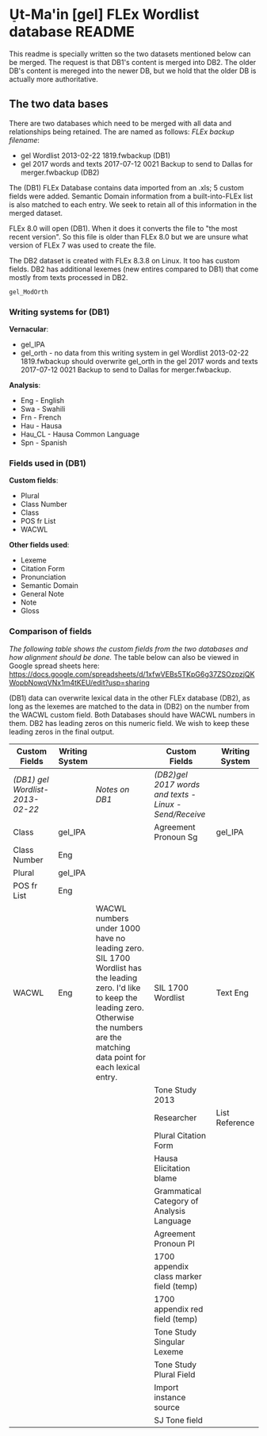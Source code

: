 # U̠t-Ma'in [gel] FLEx Wordlist database README

This readme is specially written so the two datasets mentioned below can be merged. The request is that DB1's content is merged into DB2. The older DB's content is mereged into the newer DB, but we hold that the older DB is actually more authoritative.

## The two data bases
There are two databases which need to be merged with all data and relationships being retained. The are named as follows:
*FLEx backup filename*:

*  gel Wordlist 2013-02-22 1819.fwbackup (DB1)
*  gel 2017 words and texts 2017-07-12 0021 Backup to send to Dallas for merger.fwbackup (DB2)

The (DB1) FLEx Database contains data imported from an .xls; 5 custom fields were added. Semantic Domain information from a built-into-FLEx list is also matched to each entry. We seek to retain all of this information in the merged dataset.

FLEx 8.0 will open (DB1). When it does it converts the file to "the most recent version". So this file is older than FLEx 8.0 but we are unsure what version of FLEx 7 was used to create the file.

The DB2 dataset is created with FLEx 8.3.8 on Linux. It too has custom fields. DB2 has additional lexemes (new entires compared to DB1) that come mostly from texts processed in DB2.

`gel_ModOrth`



### Writing systems for (DB1)
**Vernacular**:
* gel_IPA
* gel_orth - no data from this writing system in gel Wordlist 2013-02-22 1819.fwbackup  should overwrite gel_orth in the gel 2017 words and texts 2017-07-12 0021 Backup to send to Dallas for merger.fwbackup.

**Analysis**:
* Eng - English
* Swa - Swahili
* Frn - French
* Hau - Hausa
* Hau_CL - Hausa Common Language
* Spn - Spanish

### Fields used in (DB1)
**Custom fields**:
* Plural
* Class Number
* Class
* POS fr List
* WACWL

**Other fields used**:
* Lexeme
* Citation Form
* Pronunciation
* Semantic Domain
* General Note
* Note
* Gloss

### Comparison of fields

_The following table shows the custom fields from the two databases and how alignment should be done._
The table below can also be viewed in Google spread sheets here: https://docs.google.com/spreadsheets/d/1xfwVEBs5TKpG6g37ZSOzpzjQKWopbNowqVNx1m4tKEU/edit?usp=sharing

(DB1) data can overwrite lexical data in the other FLEx database (DB2), as long as the lexemes are matched to the data in (DB2) on the number from the WACWL custom field. Both Databases should have WACWL numbers in them. DB2 has leading zeros on this numeric field. We wish to keep these leading zeros in the final output.

| Custom Fields                 	| Writing System 	|                                                                                                                                                                                                     	| Custom Fields                                        	| Writing System 	|
|-------------------------------	|----------------	|-----------------------------------------------------------------------------------------------------------------------------------------------------------------------------------------------------	|------------------------------------------------------	|----------------	|
| _(DB1) gel Wordlist-2013-02-22_ 	|                	| _Notes on DB1_                                                                                                                                                                                        	| _(DB2)gel 2017 words and texts - Linux - Send/Receive_ 	|                	|
| Class                         	| gel_IPA        	|                                                                                                                                                                                                     	| Agreement Pronoun Sg                                 	| gel_IPA        	|
| Class Number                  	| Eng            	|                                                                                                                                                                                                     	|                                                      	|                	|
| Plural                        	| gel_IPA        	|                                                                                                                                                                                                     	|                                                      	|                	|
| POS fr List                   	| Eng            	|                                                                                                                                                                                                     	|                                                      	|                	|
| WACWL                         	| Eng            	| WACWL numbers under 1000 have no leading zero. SIL 1700 Wordlist has the leading zero. I'd like to keep the leading zero. Otherwise the numbers are the matching data point for each lexical entry. 	| SIL 1700 Wordlist                                    	| Text Eng       	|
|                               	|                	|                                                                                                                                                                                                     	| Tone Study 2013                                      	|                	|
|                               	|                	|                                                                                                                                                                                                     	| Researcher                                           	| List Reference 	|
|                               	|                	|                                                                                                                                                                                                     	| Plural Citation Form                                 	|                	|
|                               	|                	|                                                                                                                                                                                                     	| Hausa Elicitation blame                              	|                	|
|                               	|                	|                                                                                                                                                                                                     	| Grammatical Category of Analysis Language            	|                	|
|                               	|                	|                                                                                                                                                                                                     	| Agreement Pronoun Pl                                 	|                	|
|                               	|                	|                                                                                                                                                                                                     	| 1700 appendix class marker field (temp)              	|                	|
|                               	|                	|                                                                                                                                                                                                     	| 1700 appendix red field (temp)                       	|                	|
|                               	|                	|                                                                                                                                                                                                     	| Tone Study Singular Lexeme                           	|                	|
|                               	|                	|                                                                                                                                                                                                     	| Tone Study Plural Field                              	|                	|
|                               	|                	|                                                                                                                                                                                                     	| Import instance source                               	|                	|
|                               	|                	|                                                                                                                                                                                                     	| SJ Tone field                                        	|                	|
